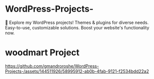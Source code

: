 # WordPress-Projects-
🚀 Explore my WordPress projects! Themes &amp; plugins for diverse needs. Easy-to-use, customizable solutions. Boost your website's functionality now.

# woodmart Project

https://github.com/gmandroroshe/WordPress-Projects-/assets/144511926/58995912-ab0b-4fab-9121-f2534bdd22a2

